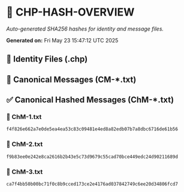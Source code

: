# 🔐 CHP-HASH-OVERVIEW

_Auto-generated SHA256 hashes for identity and message files._

**Generated on:** Fri May 23 15:47:12 UTC 2025

## 📂 Identity Files (.chp)

## 📨 Canonical Messages (CM-*.txt)

## ✅ Canonical Hashed Messages (ChM-*.txt)

### 🧾 ChM-1.txt
```sha256
f4f826e662a7e0de5ea4ea53c83c09481e4ed8a82edb07b7a8dbc6716de61b56
```

### 🧾 ChM-2.txt
```sha256
f9b83ee0e242e8ca2616b2b43e5c73d9679c55cad70bce449edc24d90211689d
```

### 🧾 ChM-3.txt
```sha256
ca7f4bb50b00bc71f0c8b9cced173ce2e4176ad037842749c6ee20d34806fcd7
```

